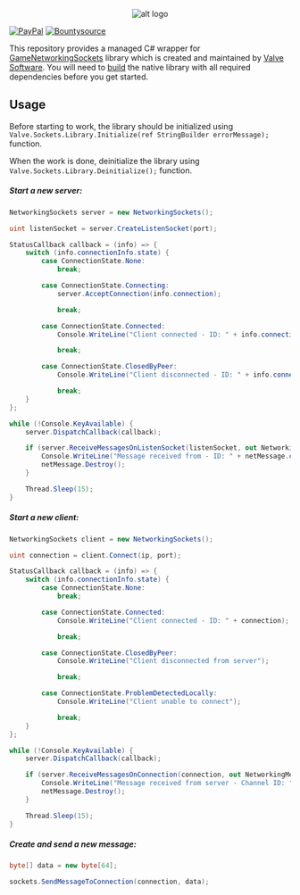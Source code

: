<p align="center"> 
  <img src="https://i.imgur.com/zwt2YyJ.png" alt="alt logo">
</p>

[![PayPal](https://drive.google.com/uc?id=1OQrtNBVJehNVxgPf6T6yX1wIysz1ElLR)](https://www.paypal.me/nxrighthere) [![Bountysource](https://drive.google.com/uc?id=19QRobscL8Ir2RL489IbVjcw3fULfWS_Q)](https://salt.bountysource.com/checkout/amount?team=nxrighthere)

This repository provides a managed C# wrapper for [GameNetworkingSockets](https://github.com/ValveSoftware/GameNetworkingSockets) library which is created and maintained by [Valve Software](https://www.valvesoftware.com). You will need to [build](https://github.com/ValveSoftware/GameNetworkingSockets#building) the native library with all required dependencies before you get started.

Usage
--------
Before starting to work, the library should be initialized using `Valve.Sockets.Library.Initialize(ref StringBuilder errorMessage);` function.

When the work is done, deinitialize the library using `Valve.Sockets.Library.Deinitialize();` function.

##### Start a new server:
```c#
NetworkingSockets server = new NetworkingSockets();

uint listenSocket = server.CreateListenSocket(port);

StatusCallback callback = (info) => {
	switch (info.connectionInfo.state) {
		case ConnectionState.None:
			break;

		case ConnectionState.Connecting:
			server.AcceptConnection(info.connection);

			break;

		case ConnectionState.Connected:
			Console.WriteLine("Client connected - ID: " + info.connection + ", IP: " + info.remoteIP);

			break;

		case ConnectionState.ClosedByPeer:
			Console.WriteLine("Client disconnected - ID: " + info.connection + ", IP: " + info.remoteIP);

			break;
	}
};

while (!Console.KeyAvailable) {
	server.DispatchCallback(callback);

	if (server.ReceiveMessagesOnListenSocket(listenSocket, out NetworkingMessage netMessage, 1) > 0) {
		Console.WriteLine("Message received from - ID: " + netMessage.connection + ", Channel ID: " + netMessage.channel + ", Data length: " + netMessage.length);
		netMessage.Destroy();
	}

	Thread.Sleep(15);
}
```

##### Start a new client:
```c#
NetworkingSockets client = new NetworkingSockets();

uint connection = client.Connect(ip, port);

StatusCallback callback = (info) => {
	switch (info.connectionInfo.state) {
		case ConnectionState.None:
			break;

		case ConnectionState.Connected:
			Console.WriteLine("Client connected - ID: " + connection);

			break;

		case ConnectionState.ClosedByPeer:
			Console.WriteLine("Client disconnected from server");

			break;

		case ConnectionState.ProblemDetectedLocally:
			Console.WriteLine("Client unable to connect");

			break;
	}
};

while (!Console.KeyAvailable) {
	server.DispatchCallback(callback);

	if (server.ReceiveMessagesOnConnection(connection, out NetworkingMessage netMessage, 1) > 0) {
		Console.WriteLine("Message received from server - Channel ID: " + netMessage.channel + ", Data length: " + netMessage.length);
		netMessage.Destroy();
	}

	Thread.Sleep(15);
}
```

##### Create and send a new message:
```c#
byte[] data = new byte[64];

sockets.SendMessageToConnection(connection, data);
```

